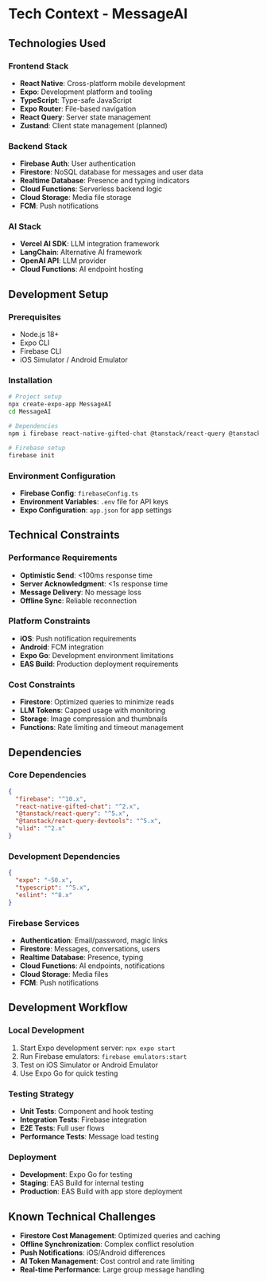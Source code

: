 # Tech Context - MessageAI

## Technologies Used

### Frontend Stack

- **React Native**: Cross-platform mobile development
- **Expo**: Development platform and tooling
- **TypeScript**: Type-safe JavaScript
- **Expo Router**: File-based navigation
- **React Query**: Server state management
- **Zustand**: Client state management (planned)

### Backend Stack

- **Firebase Auth**: User authentication
- **Firestore**: NoSQL database for messages and user data
- **Realtime Database**: Presence and typing indicators
- **Cloud Functions**: Serverless backend logic
- **Cloud Storage**: Media file storage
- **FCM**: Push notifications

### AI Stack

- **Vercel AI SDK**: LLM integration framework
- **LangChain**: Alternative AI framework
- **OpenAI API**: LLM provider
- **Cloud Functions**: AI endpoint hosting

## Development Setup

### Prerequisites

- Node.js 18+
- Expo CLI
- Firebase CLI
- iOS Simulator / Android Emulator

### Installation

```bash
# Project setup
npx create-expo-app MessageAI
cd MessageAI

# Dependencies
npm i firebase react-native-gifted-chat @tanstack/react-query @tanstack/react-query-devtools ulid

# Firebase setup
firebase init
```

### Environment Configuration

- **Firebase Config**: `firebaseConfig.ts`
- **Environment Variables**: `.env` file for API keys
- **Expo Configuration**: `app.json` for app settings

## Technical Constraints

### Performance Requirements

- **Optimistic Send**: <100ms response time
- **Server Acknowledgment**: <1s response time
- **Message Delivery**: No message loss
- **Offline Sync**: Reliable reconnection

### Platform Constraints

- **iOS**: Push notification requirements
- **Android**: FCM integration
- **Expo Go**: Development environment limitations
- **EAS Build**: Production deployment requirements

### Cost Constraints

- **Firestore**: Optimized queries to minimize reads
- **LLM Tokens**: Capped usage with monitoring
- **Storage**: Image compression and thumbnails
- **Functions**: Rate limiting and timeout management

## Dependencies

### Core Dependencies

```json
{
  "firebase": "^10.x",
  "react-native-gifted-chat": "^2.x",
  "@tanstack/react-query": "^5.x",
  "@tanstack/react-query-devtools": "^5.x",
  "ulid": "^2.x"
}
```

### Development Dependencies

```json
{
  "expo": "~50.x",
  "typescript": "^5.x",
  "eslint": "^8.x"
}
```

### Firebase Services

- **Authentication**: Email/password, magic links
- **Firestore**: Messages, conversations, users
- **Realtime Database**: Presence, typing
- **Cloud Functions**: AI endpoints, notifications
- **Cloud Storage**: Media files
- **FCM**: Push notifications

## Development Workflow

### Local Development

1. Start Expo development server: `npx expo start`
2. Run Firebase emulators: `firebase emulators:start`
3. Test on iOS Simulator or Android Emulator
4. Use Expo Go for quick testing

### Testing Strategy

- **Unit Tests**: Component and hook testing
- **Integration Tests**: Firebase integration
- **E2E Tests**: Full user flows
- **Performance Tests**: Message load testing

### Deployment

- **Development**: Expo Go for testing
- **Staging**: EAS Build for internal testing
- **Production**: EAS Build with app store deployment

## Known Technical Challenges

- **Firestore Cost Management**: Optimized queries and caching
- **Offline Synchronization**: Complex conflict resolution
- **Push Notifications**: iOS/Android differences
- **AI Token Management**: Cost control and rate limiting
- **Real-time Performance**: Large group message handling
